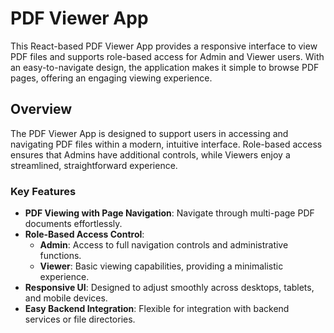 # PDF Viewer App

This React-based PDF Viewer App provides a responsive interface to view PDF files and supports role-based access for Admin and Viewer users. With an easy-to-navigate design, the application makes it simple to browse PDF pages, offering an engaging viewing experience.

## Overview
The PDF Viewer App is designed to support users in accessing and navigating PDF files within a modern, intuitive interface. Role-based access ensures that Admins have additional controls, while Viewers enjoy a streamlined, straightforward experience.

### Key Features
- **PDF Viewing with Page Navigation**: Navigate through multi-page PDF documents effortlessly.
- **Role-Based Access Control**: 
  - **Admin**: Access to full navigation controls and administrative functions.
  - **Viewer**: Basic viewing capabilities, providing a minimalistic experience.
- **Responsive UI**: Designed to adjust smoothly across desktops, tablets, and mobile devices.
- **Easy Backend Integration**: Flexible for integration with backend services or file directories.

